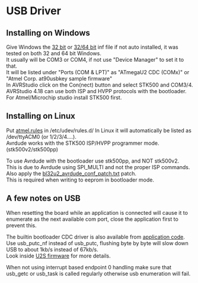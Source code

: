 # USB Driver
## Installing on Windows 
Give Windows the [32 bit](files/atmegau2\_cdc.inf) or [32/64 bit](files/atmegau2\_cdc\_x64.inf) inf file if not auto installed, it was tested on both 32 and 64 bit Windows.  
It usually will be COM3 or COM4, if not use "Device Manager" to set it to that.  
It will be listed under "Ports (COM & LPT)" as "ATmegaU2 CDC (COMx)" or "Atmel Corp. at90usbkey sample firmware"  
In AVRStudio click on the Con(nect) button and select STK500 and COM3/4.  
AVRStudio 4.18 can use both ISP and HVPP protocols with the bootloader.  
For Atmel/Microchip studio install STK500 first.  
  
## Installing on Linux
Put [atmel.rules](files/atmel.rules) in /etc/udev/rules.d/
In Linux it will automatically be listed as /dev/ttyACM0 (or 1/2/3/4....).  
Avrdude works with the STK500 ISP/HVPP programmer mode. (stk500v2/stk500pp)  
  
To use Avrdude with the bootloader use stk500pp, and NOT stk500v2.  
This is due to Avrdude using SPI\_MULTI and not the proper ISP commands.  
Also apply the [bl32u2\_avrdude\_conf\_patch.txt](files/bl32u2_avrdude_conf_patch.txt) patch.  
This is required when writing to eeprom in bootloader mode.  
  
## A few notes on USB
When resetting the board while an application is connected will cause it to enumerate as the next available com port, close the application first to prevent this.  
  
The builtin bootloader CDC driver is also available from [application code](../Applications/Example_Echo_test).  
Use usb\_putc\_nf instead of usb\_putc, flushing byte by byte will slow down USB to about 1kb/s instead of 67kb/s.  
Look inside [U2S firmware](../Firmware/BL32U2) for more details.  
  
When not using interrupt based endpoint 0 handling make sure that usb\_getc or usb\_task is called regularly otherwise usb enumeration will fail.  
  

